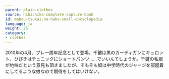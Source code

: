 ```yaml
---
parent: plain-clothes
source: hibichika-complete-capture-book
id: mahou-tsukai-no-hako-small-encyclopedia
language: ja
weight: 25
category:
- clothes
---
```


2010年の4月、プレ一周年記念として登場。千鍵は黒のカーディガンにキュロット、ひびきはチュニックにショートパンツ……でいいんでしょうか。千鍵の私服が地味だという意見も頂きましたが、そもそも奴は中学時代のジャージを部屋着にしてるような娘なので期待をしてはいけない。
